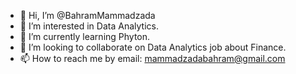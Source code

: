 - 👋 Hi, I’m @BahramMammadzada
- 👀 I’m interested in Data Analytics.
- 🌱 I’m currently learning Phyton.
- 💞️ I’m looking to collaborate on Data Analytics job about Finance.
- 📫 How to reach me by email: mammadzadabahram@gmail.com

<!---
BahramMammadzada/BahramMammadzada is a ✨ special ✨ repository because its `README.md` (this file) appears on your GitHub profile.
You can click the Preview link to take a look at your changes.
--->
